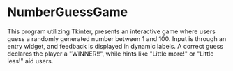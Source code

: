 # NumberGuessGame
This program utilizing Tkinter, presents an interactive game where users guess a randomly generated number between 1 and 100. Input is through an entry widget, and feedback is displayed in dynamic labels. A correct guess declares the player a "WINNER!!", while hints like "Little more!" or "Little less!" aid users.
